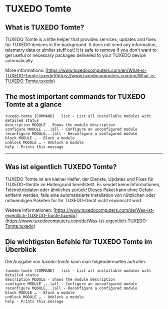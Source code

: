 # TUXEDO Tomte

## What is TUXEDO Tomte?
TUXEDO Tomte is a little helper that provides services, updates and fixes for
TUXEDO devices in the background. It does not send any information, telemetry
data or similar stuff out!
It is safe to remove if you don't want to get useful or necessary packages
delivered to your TUXEDO device automatically.

More informations: [https://www.tuxedocomputers.com/en/What-is-TUXEDO-Tomte.tuxedo](https://www.tuxedocomputers.com/en/What-is-TUXEDO-Tomte.tuxedo)

## The most important commands for TUXEDO Tomte at a glance

```
tuxedo-tomte [COMMAND]   list - List all installable modules with detailed status  
description MODULE - Shows the module description  
configure MODULE ...|all - Configure an unconfigured module  
reconfigure MODULE...|all - Reconfigure a configured module  
block MODULE … - Block a module  
unblock MODULE … - Unblock a module  
help - Prints this message
```

---

## Was ist eigentlich TUXEDO Tomte?
TUXEDO Tomte ist ein kleiner Helfer, der Dienste, Updates und Fixes
für TUXEDO-Geräte im Hintergrund bereitstellt. Es sendet keine Informationen,
Telemetriedaten oder ähnliches zurück!
Dieses Paket kann ohne Gefahr entfernt werden, falls eine automatisierte
Installation von nützlichen oder notwendigen Paketen für Ihr TUXEDO-Gerät
nicht erwünscht wird.

Weitere Informationen: [https://www.tuxedocomputers.com/de/Was-ist-eigentlich-TUXEDO-Tomte.tuxedo](https://www.tuxedocomputers.com/de/Was-ist-eigentlich-TUXEDO-Tomte.tuxedo)

## Die wichtigsten Befehle für TUXEDO Tomte im Überblick
Die Ausgabe von *tuxedo-tomte* kann man folgendermaßen aufrufen:
```
tuxedo-tomte [COMMAND]   list - List all installable modules with detailed status  
description MODULE - Shows the module description  
configure MODULE ...|all - Configure an unconfigured module  
reconfigure MODULE...|all - Reconfigure a configured module  
block MODULE … - Block a module  
unblock MODULE … - Unblock a module  
help - Prints this message
```